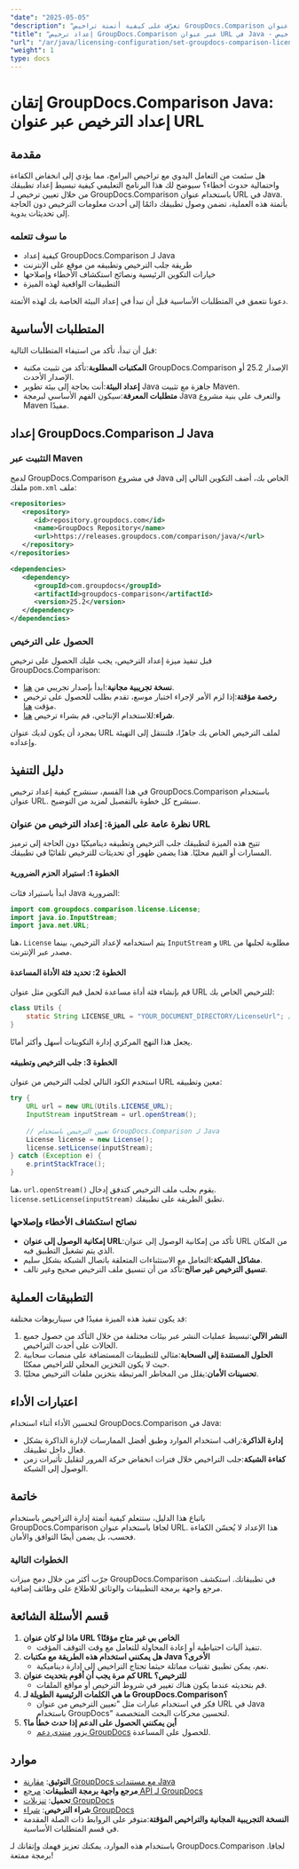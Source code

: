 ```yaml
---
"date": "2025-05-05"
"description": "تعرّف على كيفية أتمتة تراخيص GroupDocs.Comparison باستخدام عنوان URL في Java. بسّط إعداداتك وتأكد من تحديث تراخيصك باستمرار."
"title": "إعداد ترخيص GroupDocs.Comparison عبر عنوان URL في Java - تبسيط أتمتة التراخيص"
"url": "/ar/java/licensing-configuration/set-groupdocs-comparison-license-url-java/"
"weight": 1
type: docs
---
```

# إتقان GroupDocs.Comparison Java: إعداد الترخيص عبر عنوان URL

## مقدمة

هل سئمت من التعامل اليدوي مع تراخيص البرامج، مما يؤدي إلى انخفاض الكفاءة واحتمالية حدوث أخطاء؟ سيوضح لك هذا البرنامج التعليمي كيفية تبسيط إعداد تطبيقك من خلال تعيين ترخيص لـ GroupDocs.Comparison باستخدام عنوان URL في Java. بأتمتة هذه العملية، تضمن وصول تطبيقك دائمًا إلى أحدث معلومات الترخيص دون الحاجة إلى تحديثات يدوية.

### ما سوف تتعلمه
- كيفية إعداد GroupDocs.Comparison لـ Java
- طريقة جلب الترخيص وتطبيقه من موقع على الإنترنت
- خيارات التكوين الرئيسية ونصائح استكشاف الأخطاء وإصلاحها
- التطبيقات الواقعية لهذه الميزة

دعونا نتعمق في المتطلبات الأساسية قبل أن نبدأ في إعداد البيئة الخاصة بك لهذه الأتمتة.

## المتطلبات الأساسية
قبل أن تبدأ، تأكد من استيفاء المتطلبات التالية:

- **المكتبات المطلوبة**:تأكد من تثبيت مكتبة GroupDocs.Comparison الإصدار 25.2 أو الإصدار الأحدث.
- **إعداد البيئة**:أنت بحاجة إلى بيئة تطوير Java جاهزة مع تثبيت Maven.
- **متطلبات المعرفة**:سيكون الفهم الأساسي لبرمجة Java والتعرف على بنية مشروع Maven مفيدًا.

## إعداد GroupDocs.Comparison لـ Java

### التثبيت عبر Maven
لدمج GroupDocs.Comparison في مشروع Java الخاص بك، أضف التكوين التالي إلى ملفك `pom.xml` ملف:

```xml
<repositories>
   <repository>
      <id>repository.groupdocs.com</id>
      <name>GroupDocs Repository</name>
      <url>https://releases.groupdocs.com/comparison/java/</url>
   </repository>
</repositories>

<dependencies>
   <dependency>
      <groupId>com.groupdocs</groupId>
      <artifactId>groupdocs-comparison</artifactId>
      <version>25.2</version>
   </dependency>
</dependencies>
```

### الحصول على الترخيص
قبل تنفيذ ميزة إعداد الترخيص، يجب عليك الحصول على ترخيص GroupDocs.Comparison:
- **نسخة تجريبية مجانية**:ابدأ بإصدار تجريبي من [هنا](https://releases.groupdocs.com/comparison/java/).
- **رخصة مؤقتة**:إذا لزم الأمر لإجراء اختبار موسع، تقدم بطلب للحصول على ترخيص مؤقت [هنا](https://purchase.groupdocs.com/temporary-license/).
- **شراء**:للاستخدام الإنتاجي، قم بشراء ترخيص [هنا](https://purchase.groupdocs.com/buy).

بمجرد أن يكون لديك عنوان URL لملف الترخيص الخاص بك جاهزًا، فلننتقل إلى التهيئة وإعداده.

## دليل التنفيذ
في هذا القسم، سنشرح كيفية إعداد ترخيص GroupDocs.Comparison باستخدام عنوان URL. سنشرح كل خطوة بالتفصيل لمزيد من التوضيح.

### نظرة عامة على الميزة: إعداد الترخيص من عنوان URL
تتيح هذه الميزة لتطبيقك جلب الترخيص وتطبيقه ديناميكيًا دون الحاجة إلى ترميز المسارات أو القيم محليًا. هذا يضمن ظهور أي تحديثات للترخيص تلقائيًا في تطبيقك.

#### الخطوة 1: استيراد الحزم الضرورية
ابدأ باستيراد فئات Java الضرورية:

```java
import com.groupdocs.comparison.license.License;
import java.io.InputStream;
import java.net.URL;
```
هنا، `License` يتم استخدامه لإعداد الترخيص، بينما `InputStream` و `URL` مطلوبة لجلبها من مصدر عبر الإنترنت.

#### الخطوة 2: تحديد فئة الأداة المساعدة
قم بإنشاء فئة أداة مساعدة لحمل قيم التكوين مثل عنوان URL للترخيص الخاص بك:

```java
class Utils {
    static String LICENSE_URL = "YOUR_DOCUMENT_DIRECTORY/LicenseUrl"; // استبداله بمسار URL للترخيص الفعلي
}
```
يجعل هذا النهج المركزي إدارة التكوينات أسهل وأكثر أمانًا.

#### الخطوة 3: جلب الترخيص وتطبيقه
استخدم الكود التالي لجلب الترخيص من عنوان URL معين وتطبيقه:

```java
try {
    URL url = new URL(Utils.LICENSE_URL);
    InputStream inputStream = url.openStream();
    
    // تعيين الترخيص باستخدام GroupDocs.Comparison لـ Java
    License license = new License();
    license.setLicense(inputStream);
} catch (Exception e) {
    e.printStackTrace();
}
```
هنا، `url.openStream()` يقوم بجلب ملف الترخيص كتدفق إدخال. `license.setLicense(inputStream)` تطبق الطريقة على تطبيقك.

### نصائح استكشاف الأخطاء وإصلاحها
- **إمكانية الوصول إلى عنوان URL**:تأكد من إمكانية الوصول إلى عنوان URL من المكان الذي يتم تشغيل التطبيق فيه.
- **مشاكل الشبكة**:التعامل مع الاستثناءات المتعلقة باتصال الشبكة بشكل سليم.
- **تنسيق الترخيص غير صالح**:تأكد من أن تنسيق ملف الترخيص صحيح وغير تالف.

## التطبيقات العملية
قد يكون تنفيذ هذه الميزة مفيدًا في سيناريوهات مختلفة:
1. **النشر الآلي**:تبسيط عمليات النشر عبر بيئات مختلفة من خلال التأكد من حصول جميع الحالات على أحدث التراخيص.
2. **الحلول المستندة إلى السحابة**:مثالي للتطبيقات المستضافة على منصات سحابية حيث لا يكون التخزين المحلي للتراخيص ممكنًا.
3. **تحسينات الأمان**:يقلل من المخاطر المرتبطة بتخزين ملفات الترخيص محليًا.

## اعتبارات الأداء
لتحسين الأداء أثناء استخدام GroupDocs.Comparison في Java:
- **إدارة الذاكرة**:راقب استخدام الموارد وطبق أفضل الممارسات لإدارة الذاكرة بشكل فعال داخل تطبيقك.
- **كفاءة الشبكة**:جلب التراخيص خلال فترات انخفاض حركة المرور لتقليل تأثيرات زمن الوصول إلى الشبكة.

## خاتمة
باتباع هذا الدليل، ستتعلم كيفية أتمتة إدارة التراخيص باستخدام GroupDocs.Comparison لجافا باستخدام عنوان URL. هذا الإعداد لا يُحسّن الكفاءة فحسب، بل يضمن أيضًا التوافق والأمان.

### الخطوات التالية
جرّب أكثر من خلال دمج ميزات GroupDocs.Comparison في تطبيقاتك. استكشف مرجع واجهة برمجة التطبيقات والوثائق للاطلاع على وظائف إضافية.

## قسم الأسئلة الشائعة
1. **ماذا لو كان عنوان URL الخاص بي غير متاح مؤقتًا؟**
   - تنفيذ آليات احتياطية أو إعادة المحاولة للتعامل مع وقت التوقف المؤقت.
2. **هل يمكنني استخدام هذه الطريقة مع مكتبات Java الأخرى؟**
   - نعم، يمكن تطبيق تقنيات مماثلة حيثما تحتاج التراخيص إلى إدارة ديناميكية.
3. **كم مرة يجب أن أقوم بتحديث عنوان URL للترخيص؟**
   - قم بتحديثه عندما يكون هناك تغيير في شروط الترخيص أو مواقع الملفات.
4. **ما هي الكلمات الرئيسية الطويلة لـ GroupDocs.Comparison؟**
   - فكر في استخدام عبارات مثل "تعيين الترخيص من عنوان URL في Java باستخدام GroupDocs" لتحسين محركات البحث المتخصصة.
5. **أين يمكنني الحصول على الدعم إذا حدث خطأ ما؟**
   - يزور [منتدى دعم GroupDocs](https://forum.groupdocs.com/c/comparison) للحصول على المساعدة.

## موارد
- **التوثيق**: [مقارنة GroupDocs مع مستندات Java](https://docs.groupdocs.com/comparison/java/)
- **مرجع واجهة برمجة التطبيقات**: [مرجع API لـ GroupDocs](https://reference.groupdocs.com/comparison/java/)
- **تحميل**: [تنزيلات GroupDocs](https://releases.groupdocs.com/comparison/java/)
- **شراء الترخيص**: [شراء GroupDocs](https://purchase.groupdocs.com/buy)
- **النسخة التجريبية المجانية والتراخيص المؤقتة**:متوفر على الروابط ذات الصلة المقدمة في قسم المتطلبات الأساسية.

باستخدام هذه الموارد، يمكنك تعزيز فهمك وإتقانك لـ GroupDocs.Comparison لجافا. برمجة ممتعة!